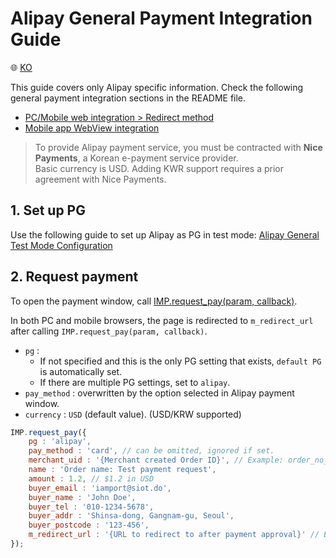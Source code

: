 # Alipay General Payment Integration Guide

:globe_with_meridians: [KO](/인증결제/sample/alipay.md)

This guide covers only Alipay specific information. Check the following general payment integration sections in the README file.

- [PC/Mobile web integration > Redirect method](../README.md#redirect)
- [Mobile app WebView integration](../README.md#webview)

> To provide Alipay payment service, you must be contracted with **Nice Payments**, a Korean e-payment service provider.  
> Basic currency is USD. Adding KWR support requires a prior agreement with Nice Payments.

## 1. Set up PG

Use the following guide to set up Alipay as PG in test mode:
<a href="https://guide.iamport.kr/f73c2a59-2fc3-4ea5-9765-6ff341e48916" target="_blank">Alipay General Test Mode Configuration</a>

## 2. Request payment

To open the payment window, call [IMP.request_pay(param, callback)](https://docs.iamport.kr/en-US/sdk/javascript-sdk#request_pay).  

In both PC and mobile browsers, the page is redirected to `m_redirect_url` after calling `IMP.request_pay(param, callback)`.

- `pg` : 
	- If not specified and this is the only PG setting that exists, `default PG` is automatically set. 
	- If there are multiple PG settings, set to `alipay`.
- `pay_method` : overwritten by the option selected in Alipay payment window.
- `currency` : `USD` (default value). (USD/KRW supported)

```javascript
IMP.request_pay({
    pg : 'alipay',
    pay_method : 'card', // can be omitted, ignored if set.
    merchant_uid : '{Merchant created Order ID}', // Example: order_no_0001
    name : 'Order name: Test payment request',
    amount : 1.2, // $1.2 in USD
    buyer_email : 'iamport@siot.do',
    buyer_name : 'John Doe',
    buyer_tel : '010-1234-5678',
    buyer_addr : 'Shinsa-dong, Gangnam-gu, Seoul',
    buyer_postcode : '123-456',
    m_redirect_url : '{URL to redirect to after payment approval}' // Example: https://www.my-service.com/payments/complete
});
```


